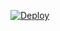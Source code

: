 [![Deploy](https://www.herokucdn.com/deploy/button.svg)](https://heroku.com/deploy?template=https://github.com/Pandapip1/matomo-for-heroku/tree/4.x-dev)
